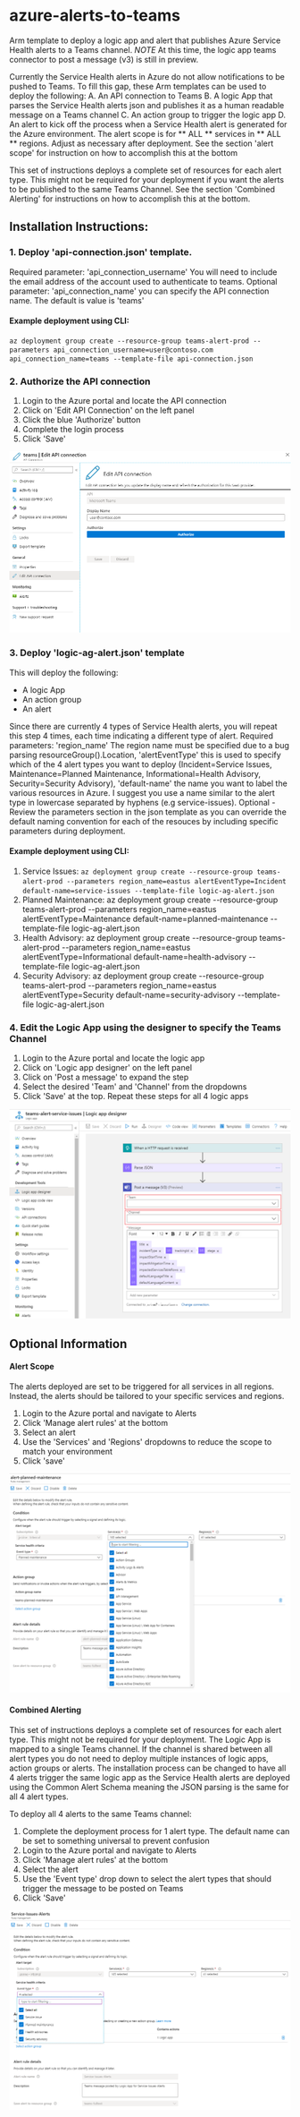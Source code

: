 # azure-alerts-to-teams
Arm template to deploy a logic app and alert that publishes Azure Service Health alerts to a Teams channel. 
*NOTE* At this time, the logic app teams connector to post a message (v3) is still in preview. 

Currently the Service Health alerts in Azure do not allow notifications to be pushed to Teams. To fill this gap, these Arm templates can be used to deploy the following:
A. An API connection to Teams
B. A logic App that parses the Service Health alerts json and publishes it as a human readable message on a Teams channel
C. An action group to trigger the logic app
D. An alert to kick off the process when a Service Health alert is generated for the Azure environment. The alert scope is for ** ALL ** services in ** ALL ** regions. Adjust as necessary after deployment. See the section 'alert scope' for instruction on how to accomplish this at the bottom

This set of instructions deploys a complete set of resources for each alert type. This might not be required for your deployment if you want the alerts to be published to the same Teams Channel. See the section 'Combined Alerting' for instructions on how to accomplish this at the bottom. 

## Installation Instructions:
### 1. Deploy 'api-connection.json' template. 
Required parameter: 'api_connection_username' You will need to include the email address of the account used to authenticate to teams. Optional parameter: 'api_connection_name' you can specify the API connection name. The default is value is 'teams'

#### Example deployment using CLI: 
    az deployment group create --resource-group teams-alert-prod --parameters api_connection_username=user@contoso.com api_connection_name=teams --template-file api-connection.json


### 2. Authorize the API connection 
1. Login to the Azure portal and locate the API connection 
2. Click on 'Edit API Connection' on the left panel
3. Click the blue 'Authorize' button
4. Complete the login process
5. Click 'Save' 

![API Connection Settings in Azure Portal](https://github.com/mack73/azure-alerts-to-teams/blob/master/readme-images/api-connection-screenshot1.png)


### 3. Deploy 'logic-ag-alert.json' template
This will deploy the following:
* A logic App
* An action group
* An alert

Since there are currently 4 types of Service Health alerts, you will repeat this step 4 times, each time indicating a different type of alert. Required parameters: 'region_name' The region name must be specified due to a bug parsing resourceGroup().Location, 'alertEventType' this is used to specify which of the 4 alert types you want to deploy (Incident=Service Issues, Maintenance=Planned Maintenance, Informational=Health Advisory, Security=Security Advisory), 'default-name' the name you want to label the various resources in Azure. I suggest you use a name similar to the alert type in lowercase separated by hyphens (e.g service-issues). Optional - Review the parameters section in the json template as you can override the default naming convention for each of the resouces by including specific parameters during deployment. 

#### Example deployment using CLI: 
1. Service Issues: 
    ```az deployment group create --resource-group teams-alert-prod --parameters region_name=eastus alertEventType=Incident default-name=service-issues --template-file logic-ag-alert.json```
2. Planned Maintenance: 
    az deployment group create --resource-group teams-alert-prod --parameters region_name=eastus alertEventType=Maintenance default-name=planned-maintenance --template-file logic-ag-alert.json
3. Health Advisory: 
    az deployment group create --resource-group teams-alert-prod --parameters region_name=eastus alertEventType=Informational default-name=health-advisory --template-file logic-ag-alert.json
4. Security Advisory: 
    az deployment group create --resource-group teams-alert-prod --parameters region_name=eastus alertEventType=Security default-name=security-advisory --template-file logic-ag-alert.json


### 4. Edit the Logic App using the designer to specify the Teams Channel 
1. Login to the Azure portal and locate the logic app
2. Click on 'Logic app designer' on the left panel
3. Click on 'Post a message' to expand the step 
4. Select the desired 'Team' and 'Channel' from the dropdowns
5. Click 'Save' at the top. Repeat these steps for all 4 logic apps

![Logic App Designer in Azure Portal](https://github.com/mack73/azure-alerts-to-teams/blob/master/readme-images/logicapp-designer-screenshot1.png)


## Optional Information

#### Alert Scope
The alerts deployed are set to be triggered for all services in all regions. Instead, the alerts should be tailored to your specific services and regions. 
1. Login to the Azure portal and navigate to Alerts
2. Click 'Manage alert rules' at the bottom
3. Select an alert
4. Use the 'Services' and 'Regions' dropdowns to reduce the scope to match your environment
5. Click 'save' 

![API Connection Settings in Azure Portal](https://github.com/mack73/azure-alerts-to-teams/blob/master/readme-images/alert-scope-screenshot1.png)

#### Combined Alerting
This set of instructions deploys a complete set of resources for each alert type. This might not be required for your deployment. The Logic App is mapped to a single Teams channel. If the channel is shared between all alert types you do not need to deploy multiple instances of logic apps, action groups or alerts. The installation process can be changed to have all 4 alerts trigger the same logic app as the Service Health alerts are deployed using the Common Alert Schema meaning the JSON parsing is the same for all 4 alert types. 
    
To deploy all 4 alerts to the same Teams channel:
1. Complete the deployment process for 1 alert type. The default name can be set to something universal to prevent confusion 
2. Login to the Azure portal and navigate to Alerts
3. Click 'Manage alert rules' at the bottom
4. Select the alert
5. Use the 'Event type' drop down to select the alert types that should trigger the message to be posted on Teams
6. Click 'Save'

![Combined Alerts in Azure Portal](https://github.com/mack73/azure-alerts-to-teams/blob/master/readme-images/alert-screenshot1.png)